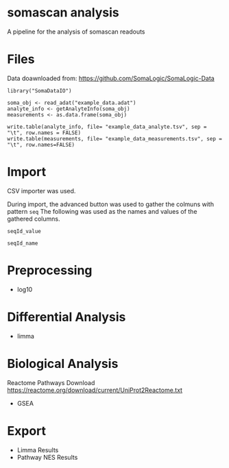 # somascan analysis
A pipeline for the analysis of somascan readouts


# Files
Data doawnloaded from:  https://github.com/SomaLogic/SomaLogic-Data

```
library("SomaDataIO")

soma_obj <- read_adat("example_data.adat")
analyte_info <- getAnalyteInfo(soma_obj)
measurements <- as.data.frame(soma_obj)

write.table(analyte_info, file= "example_data_analyte.tsv", sep = "\t", row.names = FALSE)
write.table(measurements, file= "example_data_measurements.tsv", sep = "\t", row.names=FALSE)
```
# Import

CSV importer was used.

During import, the advanced button was used to gather the colmuns with pattern `seq`
The following was used as the names and values of the gathered columns.

`seqId_value`

`seqId_name`


# Preprocessing

* log10

# Differential Analysis

* limma


# Biological Analysis

Reactome Pathways Download
https://reactome.org/download/current/UniProt2Reactome.txt

* GSEA

# Export

* Limma Results
* Pathway NES Results
